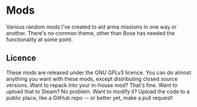 # Mods
Various random mods I've created to aid arma missions in one way or another. There's no common theme, other than Bose has needed the functionality at some point.

## Licence
These mods are released under the GNU GPLv3 licence. You can do almost anything you want with these mods, except distributing closed source versions. Want to repack into your in-house mod? That's fine. Want to upload that to Steam? No problem. Want to modify it? Upload the code to a public place, like a GitHub repo -- or better yet, make a pull request!
